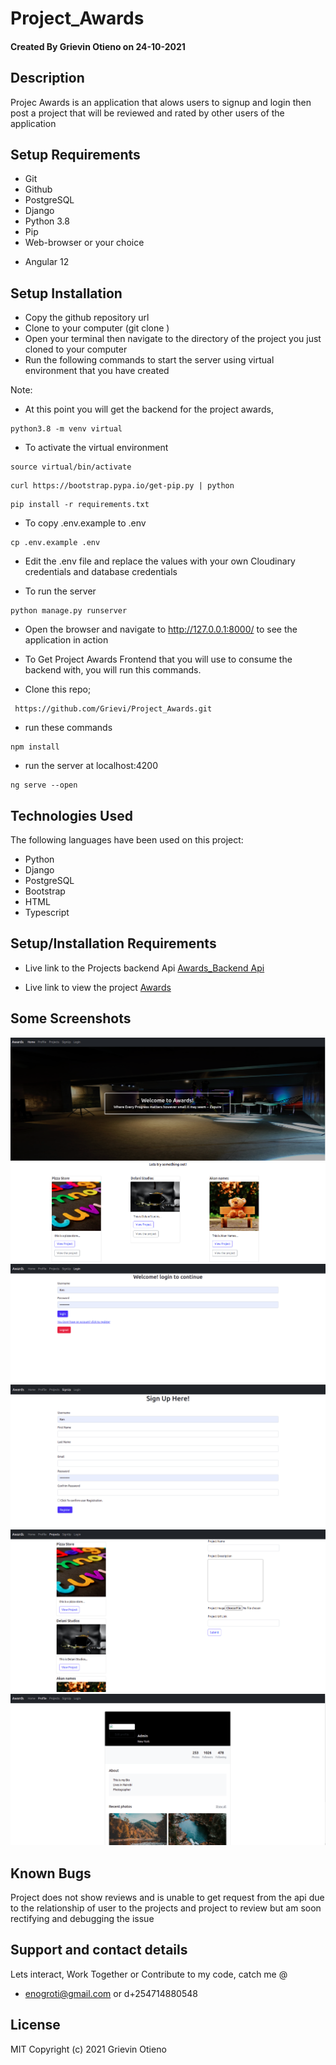 # Project_Awards

#### Created By Grievin Otieno on 24-10-2021

## Description

Projec Awards is an application that alows users to signup and login then post a project that will be reviewed and rated by other users of the application 


## Setup Requirements

* Git
* Github
* PostgreSQL
* Django
* Python 3.8
* Pip
* Web-browser or your choice
- Angular 12


## Setup Installation

- Copy the github repository url
- Clone to your computer (git clone )
- Open your terminal then navigate to the directory of the project you just cloned to your computer
- Run the following commands to start the server using virtual environment that you have created

Note:
- At this point 
you will get the backend for the project awards,

```
python3.8 -m venv virtual
```

- To activate the virtual environment

```
source virtual/bin/activate
```

```
curl https://bootstrap.pypa.io/get-pip.py | python
```

```
pip install -r requirements.txt
```

- To copy .env.example to .env

```
cp .env.example .env
```

- Edit the .env file and replace the values with your own Cloudinary credentials and database credentials

- To run the server

```
python manage.py runserver

```

- Open the browser and navigate to http://127.0.0.1:8000/ to see the application in action

- To Get Project Awards Frontend that you will use to consume the backend with, you will run this commands.

- Clone this repo;

```
 https://github.com/Grievi/Project_Awards.git
```

- run these commands

```
npm install
```

- run the server at localhost:4200

```
ng serve --open
```
## Technologies Used

The following languages have been used on this project:

* Python 
* Django
* PostgreSQL
* Bootstrap
* HTML
* Typescript


## Setup/Installation Requirements

- Live link to the Projects backend Api <a target="_blank" href="https://awards-backend.herokuapp.com/">Awards_Backend Api</a>

- Live link to view the project <a target="_blank" href="https://tender-engelbart-f985f4.netlify.app">Awards</a>

## Some Screenshots

  <img src="./static/home.png" alt="screenshot" />

  <img src="./static/projects.png" alt="screenshot" />

  <img src="./static/login.png" alt="screenshot" />

  <img src="./static/signup.png" alt="screenshot" />

  <img src="./static/projectpage.png" alt="screenshot" />

  <img src="./static/profile.png" alt="screenshot" />


## Known Bugs

Project does not show reviews and is unable to get request from the api due to the relationship of user to the projects and project to review but am soon rectifying and debugging the issue

## Support and contact details
Lets interact, Work Together or Contribute to my code, catch me @ 
* enogroti@gmail.com or d+254714880548

## License

MIT Copyright (c) 2021 Grievin Otieno